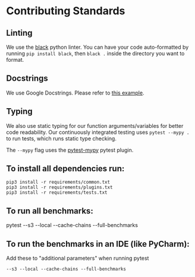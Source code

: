 # Contributing Standards

## Linting

We use the [black](https://pypi.org/project/black/) python linter. You can have your code auto-formatted by
running `pip install black`, then `black .` inside the directory you want to format.

## Docstrings

We use Google Docstrings. Please refer
to [this example](https://sphinxcontrib-napoleon.readthedocs.io/en/latest/example_google.html).

## Typing

We also use static typing for our function arguments/variables for better code readability. Our continuously integrated
testing uses `pytest --mypy .` to run tests, which runs static type checking.

The `--mypy` flag uses the [pytest-mypy](https://pypi.org/project/pytest-mypy/) pytest plugin.

## To install all dependencies run:

```
pip3 install -r requirements/common.txt
pip3 install -r requirements/plugins.txt
pip3 install -r requirements/tests.txt
```

## To run all benchmarks:

pytest --s3 --local --cache-chains --full-benchmarks

## To run the benchmarks in an IDE (like PyCharm):

Add these to "additional parameters" when running pytest

```--s3 --local --cache-chains --full-benchmarks```

